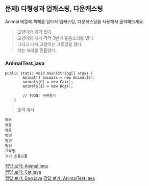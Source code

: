 ## 문제) 다형성과 업캐스팅, 다운캐스팅  
Animal 배열에 객체를 담아서 업캐스팅, 다운캐스팅을 사용해서 출력해보세요.  
  
> 고양이와 개가 있다.  
> 고양이와 개가 각각 3번씩 울음소리를 냈다.  
> 그러고 나서 고양이는 그루밍을 했다.  
> 개는 꼬리를 흔들었다.  
  
### AnimalTest.java  
```
public static void main(String[] args) {
		Animal[] animals = new Animal[2];
		animals[0] = new Cat();
		animals[1] = new Dog();
		
		// TODO: 구현하기
	}
```

> 출력 예시
```
야옹  
야옹  
야옹  
멍멍  
멍멍  
멍멍  
그루밍  
꼬리 흔들흔들  
```

[정답 보기: Animal.java](Animal.java)  
[정답 보기: Cat.java](Cat.java)  
[정답 보기: Dog.java](Dog.java)
[정답 보기: AnimalTest.java](AnimalTest.java)